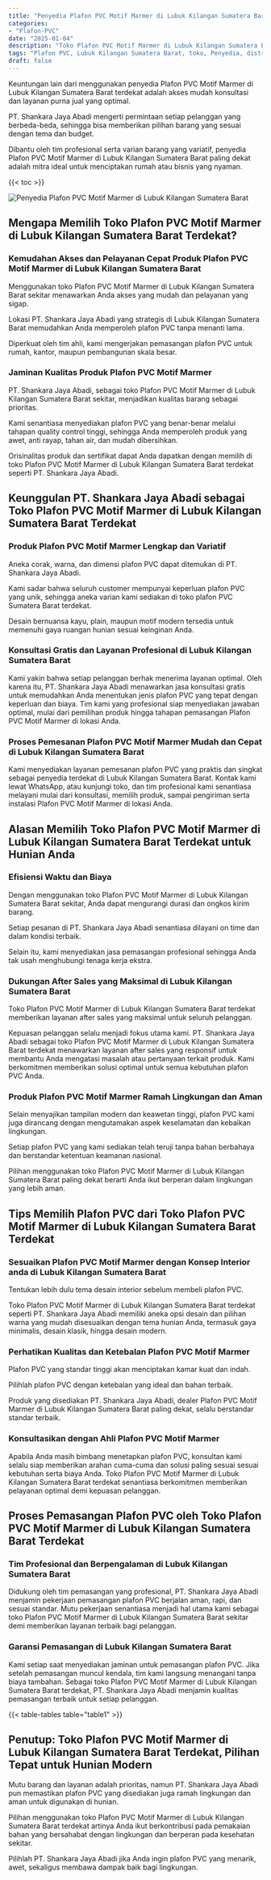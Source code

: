 ```yaml
---
title: "Penyedia Plafon PVC Motif Marmer di Lubuk Kilangan Sumatera Barat"
categories: 
- "Plafon-PVC"
date: "2025-01-04"
description: "Toko Plafon PVC Motif Marmer di Lubuk Kilangan Sumatera Barat untuk tempat tinggal, office, dan toko. Material unggulan, variasi motif, variasi warna elegan, beserta jasa penempatan dikerjakan oleh teknisi ahli dan kepastian resmi!|Layanan penjualan Plafon PVC Motif Marmer di Lubuk Kilangan Sumatera Barat untuk keperluan tempat tinggal, kantor, maupun gerai, dengan plafon berkualitas dan pemasangan oleh teknisi profesional serta jaminan resmi.|Solusi Plafon PVC Motif Marmer di Lubuk Kilangan Sumatera Barat yang terpercaya untuk tempat tinggal, office, dan ritel, dengan produk berkualitas dan penempatan ditangani oleh tim profesional serta jaminan resmi.|Distribusi Plafon PVC Motif Marmer di Lubuk Kilangan Sumatera Barat bagi rumah, perkantoran, serta toko, dengan material berkualitas dan penempatan dikerjakan oleh teknisi berpengalaman, dilengkapi dengan garansi resmi.}"
tags: "Plafon PVC, Lubuk Kilangan Sumatera Barat, toko, Penyedia, distributor"
draft: false
---
```


Keuntungan lain dari menggunakan penyedia Plafon PVC Motif Marmer di Lubuk Kilangan Sumatera Barat terdekat adalah akses mudah konsultasi dan layanan purna jual yang optimal.

PT. Shankara Jaya Abadi mengerti permintaan setiap pelanggan yang berbeda-beda, sehingga bisa memberikan pilihan barang yang sesuai dengan tema dan budget.

Dibantu oleh tim profesional serta varian barang yang variatif, penyedia Plafon PVC Motif Marmer di Lubuk Kilangan Sumatera Barat paling dekat adalah mitra ideal untuk menciptakan rumah atau bisnis yang nyaman.

{{< toc >}}

![Penyedia Plafon PVC Motif Marmer di Lubuk Kilangan Sumatera Barat](/images/Plafon-PVC/Penyedia-Plafon-PVC-Motif-Marmer-di-Lubuk-Kilangan-Sumatera-Barat.png)


## Mengapa Memilih Toko Plafon PVC Motif Marmer di Lubuk Kilangan Sumatera Barat Terdekat?

### Kemudahan Akses dan Pelayanan Cepat Produk Plafon PVC Motif Marmer di Lubuk Kilangan Sumatera Barat

Menggunakan toko Plafon PVC Motif Marmer di Lubuk Kilangan Sumatera Barat sekitar menawarkan Anda akses yang mudah dan pelayanan yang sigap.

Lokasi PT. Shankara Jaya Abadi yang strategis di Lubuk Kilangan Sumatera Barat memudahkan Anda memperoleh plafon PVC tanpa menanti lama.

Diperkuat oleh tim ahli, kami mengerjakan pemasangan plafon PVC untuk rumah, kantor, maupun pembangunan skala besar.

### Jaminan Kualitas Produk Plafon PVC Motif Marmer

PT. Shankara Jaya Abadi, sebagai toko Plafon PVC Motif Marmer di Lubuk Kilangan Sumatera Barat sekitar, menjadikan kualitas barang sebagai prioritas.

Kami senantiasa menyediakan plafon PVC yang benar-benar melalui tahapan quality control tinggi, sehingga Anda memperoleh produk yang awet, anti rayap, tahan air, dan mudah dibersihkan.

Orisinalitas produk dan sertifikat dapat Anda dapatkan dengan memilih di toko Plafon PVC Motif Marmer di Lubuk Kilangan Sumatera Barat terdekat seperti PT. Shankara Jaya Abadi.

## Keunggulan PT. Shankara Jaya Abadi sebagai Toko Plafon PVC Motif Marmer di Lubuk Kilangan Sumatera Barat Terdekat

### Produk Plafon PVC Motif Marmer Lengkap dan Variatif

Aneka corak, warna, dan dimensi plafon PVC dapat ditemukan di PT. Shankara Jaya Abadi.

Kami sadar bahwa seluruh customer mempunyai keperluan plafon PVC yang unik, sehingga aneka varian kami sediakan di toko plafon PVC Sumatera Barat terdekat.

Desain bernuansa kayu, plain, maupun motif modern tersedia untuk memenuhi gaya ruangan hunian sesuai keinginan Anda.

### Konsultasi Gratis dan Layanan Profesional di Lubuk Kilangan Sumatera Barat

Kami yakin bahwa setiap pelanggan berhak menerima layanan optimal. Oleh karena itu, PT. Shankara Jaya Abadi menawarkan jasa konsultasi gratis untuk memudahkan Anda menentukan jenis plafon PVC yang tepat dengan keperluan dan biaya. Tim kami yang profesional siap menyediakan jawaban optimal, mulai dari pemilihan produk hingga tahapan pemasangan Plafon PVC Motif Marmer di lokasi Anda.

### Proses Pemesanan Plafon PVC Motif Marmer Mudah dan Cepat di Lubuk Kilangan Sumatera Barat

Kami menyediakan layanan pemesanan plafon PVC yang praktis dan singkat sebagai penyedia terdekat di Lubuk Kilangan Sumatera Barat. Kontak kami lewat WhatsApp, atau kunjungi toko, dan tim profesional kami senantiasa melayani mulai dari konsultasi, memilih produk, sampai pengiriman serta instalasi Plafon PVC Motif Marmer di lokasi Anda.

## Alasan Memilih Toko Plafon PVC Motif Marmer di Lubuk Kilangan Sumatera Barat Terdekat untuk Hunian Anda

### Efisiensi Waktu dan Biaya

Dengan menggunakan toko Plafon PVC Motif Marmer di Lubuk Kilangan Sumatera Barat sekitar, Anda dapat mengurangi durasi dan ongkos kirim barang.

Setiap pesanan di PT. Shankara Jaya Abadi senantiasa dilayani on time dan dalam kondisi terbaik.

Selain itu, kami menyediakan jasa pemasangan profesional sehingga Anda tak usah menghubungi tenaga kerja ekstra.

### Dukungan After Sales yang Maksimal di Lubuk Kilangan Sumatera Barat

Toko Plafon PVC Motif Marmer di Lubuk Kilangan Sumatera Barat terdekat memberikan layanan after sales yang maksimal untuk seluruh pelanggan.

Kepuasan pelanggan selalu menjadi fokus utama kami. PT. Shankara Jaya Abadi sebagai toko Plafon PVC Motif Marmer di Lubuk Kilangan Sumatera Barat terdekat menawarkan layanan after sales yang responsif untuk membantu Anda mengatasi masalah atau pertanyaan terkait produk. Kami berkomitmen memberikan solusi optimal untuk semua kebutuhan plafon PVC Anda.

### Produk Plafon PVC Motif Marmer Ramah Lingkungan dan Aman

Selain menyajikan tampilan modern dan keawetan tinggi, plafon PVC kami juga dirancang dengan mengutamakan aspek keselamatan dan kebaikan lingkungan.

Setiap plafon PVC yang kami sediakan telah teruji tanpa bahan berbahaya dan berstandar ketentuan keamanan nasional.

Pilihan menggunakan toko Plafon PVC Motif Marmer di Lubuk Kilangan Sumatera Barat paling dekat berarti Anda ikut berperan dalam lingkungan yang lebih aman.

## Tips Memilih Plafon PVC dari Toko Plafon PVC Motif Marmer di Lubuk Kilangan Sumatera Barat Terdekat

### Sesuaikan Plafon PVC Motif Marmer dengan Konsep Interior anda di Lubuk Kilangan Sumatera Barat

Tentukan lebih dulu tema desain interior sebelum membeli plafon PVC.

Toko Plafon PVC Motif Marmer di Lubuk Kilangan Sumatera Barat terdekat seperti PT. Shankara Jaya Abadi memiliki aneka opsi desain dan pilihan warna yang mudah disesuaikan dengan tema hunian Anda, termasuk gaya minimalis, desain klasik, hingga desain modern.

### Perhatikan Kualitas dan Ketebalan Plafon PVC Motif Marmer

Plafon PVC yang standar tinggi akan menciptakan kamar kuat dan indah.

Pilihlah plafon PVC dengan ketebalan yang ideal dan bahan terbaik.

Produk yang disediakan PT. Shankara Jaya Abadi, dealer Plafon PVC Motif Marmer di Lubuk Kilangan Sumatera Barat paling dekat, selalu berstandar standar terbaik.

### Konsultasikan dengan Ahli Plafon PVC Motif Marmer

Apabila Anda masih bimbang menetapkan plafon PVC, konsultan kami selalu siap memberikan arahan cuma-cuma dan solusi paling sesuai sesuai kebutuhan serta biaya Anda. Toko Plafon PVC Motif Marmer di Lubuk Kilangan Sumatera Barat terdekat senantiasa berkomitmen memberikan pelayanan optimal demi kepuasan pelanggan.

## Proses Pemasangan Plafon PVC oleh Toko Plafon PVC Motif Marmer di Lubuk Kilangan Sumatera Barat Terdekat

### Tim Profesional dan Berpengalaman di Lubuk Kilangan Sumatera Barat

Didukung oleh tim pemasangan yang profesional, PT. Shankara Jaya Abadi menjamin pekerjaan pemasangan plafon PVC berjalan aman, rapi, dan sesuai standar. Mutu pekerjaan senantiasa menjadi hal utama kami sebagai toko Plafon PVC Motif Marmer di Lubuk Kilangan Sumatera Barat sekitar demi memberikan layanan terbaik bagi pelanggan.

### Garansi Pemasangan di Lubuk Kilangan Sumatera Barat

Kami setiap saat menyediakan jaminan untuk pemasangan plafon PVC. Jika setelah pemasangan muncul kendala, tim kami langsung menangani tanpa biaya tambahan. Sebagai toko Plafon PVC Motif Marmer di Lubuk Kilangan Sumatera Barat terdekat, PT. Shankara Jaya Abadi menjamin kualitas pemasangan terbaik untuk setiap pelanggan.

{{< table-tables table="table1" >}}

## Penutup: Toko Plafon PVC Motif Marmer di Lubuk Kilangan Sumatera Barat Terdekat, Pilihan Tepat untuk Hunian Modern

Mutu barang dan layanan adalah prioritas, namun PT. Shankara Jaya Abadi pun memastikan plafon PVC yang disediakan juga ramah lingkungan dan aman untuk digunakan di hunian.

Pilihan menggunakan toko Plafon PVC Motif Marmer di Lubuk Kilangan Sumatera Barat terdekat artinya Anda ikut berkontribusi pada pemakaian bahan yang bersahabat dengan lingkungan dan berperan pada kesehatan sekitar.

Pilihlah PT. Shankara Jaya Abadi jika Anda ingin plafon PVC yang menarik, awet, sekaligus membawa dampak baik bagi lingkungan.